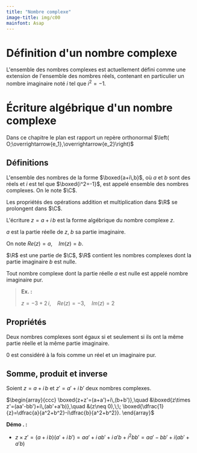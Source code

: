 ```yaml
---
title: "Nombre complexe"
image-title: img/c00
mainfont: Asap
---
```


# Définition d'un nombre complexe

L'ensemble des nombres complexes est actuellement défini comme une extension de l'ensemble des nombres réels, contenant en particulier un nombre imaginaire noté $i$ tel que $i^2 = −1$.

# Écriture algébrique d'un nombre complexe

Dans ce chapitre le plan est rapport un repère orthonormal $\left( O;\overrightarrow{e_1},\overrightarrow{e_2}\right)$

## Définitions

L'ensemble des nombres de la forme $\boxed{a+i\,b}$, où $a$ et $b$ sont des réels et $i$ est tel que $\boxed{i^2=-1}$, est appelé ensemble des nombres complexes. On le note $\C$.

Les propriétés des opérations addition et multiplication dans $\R$ se prolongent dans $\C$.

L'écriture $z=a+i\,b$ est la forme algébrique du nombre complexe $z$.

$a$ est la partie réelle de $z$, $b$ sa partie imaginaire.

On note $Re(z)=a,\quad Im(z)=b$.

$\R$ est une partie de $\C$, $\R$ contient les nombres complexes dont la partie imaginaire $b$ est nulle.

Tout nombre complexe dont la partie réelle $a$ est nulle est appelé nombre imaginaire pur.

> **Ex. :**
>
> $z=-3+2\,i,\quad Re(z)=-3,\quad Im(z)=2$

## Propriétés

Deux nombres complexes sont égaux si et seulement si ils ont la même partie réelle et la même partie imaginaire.

$0$ est considéré à la fois comme un réel et un imaginaire pur.

## Somme, produit et inverse

Soient $z=a+i\,b$ et $z'=a'+i\,b'$ deux nombres complexes.

$\begin{array}{ccc}
\boxed{z+z'=(a+a')+i\,(b+b')},\quad &\boxed{z\times z'=(aa'-bb')+i\,(ab'+a'b)},\quad &(z\neq 0),\;\; \boxed{\dfrac{1}{z}=\dfrac{a}{a^2+b^2}-i\dfrac{b}{a^2+b^2}}.
\end{array}$

**Démo . :**

- $z\times z'=(a+i\,b)(a'+i\,b')=aa'+i\,ab'+i\,a'b+i^2bb'=aa'-bb'+i(ab'+a'b)$

<!-- $\dfrac{1}{z}=\dfrac{1}{a+i\,b}=\dfrac{a-i\,b}{(a+i\,b)(a-i\,b)}=\dfrac{a-i\,b}{a^2-(ib)^2}=\dfrac{a-i\,b}{a^2-(-1)b^2}=\dfrac{a-i\,b}{a^2+b^2}$ -->
<!--  -->
<!-- \end{demo} -->
<!--  -->
<!-- \begin{ex}~\\ -->
<!-- La forme alg\'ebrique de :$\;\; \dfrac{1}{3 + \text{i}\sqrt{3}}\;$ est $\;\;\dfrac{1}{3 + \text{i}\sqrt{3}} = \dfrac{3 - \text{i}\sqrt{3}}{9 + 3} = \dfrac{1}{4} - \text{i}\dfrac{\sqrt{3}}{12}$. -->
<!-- \end{ex} -->
<!--  -->
<!-- ## Équation dans $\C$} -->
<!--  -->
<!-- \textbf{Théorème} -->
<!--  -->
<!-- Soit l'équation $\quad a\,z^2+b\,z+c=0 $ . où $a,b$ et $c$ sont des réels, $a$ non nul, $\;\;\Delta =b^2-4ac\quad\;$ est le discriminant. -->
<!--  -->
<!-- Si $\Delta=0\quad $ l'équation admet un unique solution :$\quad z=\dfrac{-b}{2a}$. -->
<!-- Si $\Delta >0\quad $ l'équation admet deux solutions réelles :$\quad z_1=\dfrac{-b-\sqrt{\Delta}}{2a}$ et $z_2=\dfrac{-b+\sqrt{\Delta}}{2a}$. -->
<!-- Si $\Delta<0\quad $ l'équation admet deux solutions complexes :$\quad z_1=\dfrac{-b-i\,\sqrt{-\Delta}}{2a}$ et $z_2=\dfrac{-b+i\,\sqrt{-\Delta}}{2a}$. -->
<!--  -->
<!-- \begin{demo}~\\ -->
<!-- $a\,z^2+b\,z+c=a\left[z^2+\dfrac{b}{a}z+\dfrac{c}{a} \right]=a\left[\left( z+\dfrac{b}{2a} \right) ^2-\dfrac{b^2}{4a^2}+  \dfrac{c}{a} \right]=a\left[\left( z+\dfrac{b}{2a}  \right) ^2-\dfrac{b^2}{4a^2}+  \dfrac{4ac}{4a^2}\right]$\\ -->
<!-- Donc $ a\,z^2+b\,z+c=a\left[\left( z+\dfrac{b}{2a} \right) ^2-\dfrac{b^2-4ac}{4a^2}\right]= a\left[\left( z+\dfrac{b}{2a} \right) ^2-\dfrac{\Delta}{4a^2}\right]$. -->
<!--  -->
<!-- Si $\Delta = 0 \quad $ alors  $\quad  a\,z^2+b\,z+c=a\left[\left( z+\dfrac{b}{2a}  \right) ^2\right]$ -->
<!--  -->
<!-- Et $a$ étant non nul on doit avoir $\left( z+\dfrac{b}{2a} \right) ^2 =0\;\;$ ou $\quad z=-\dfrac{b}{2a}$ -->
<!--  -->
<!-- Si $\Delta > 0$ alors $ a\,z^2+b\,z+c=a\left[\left( z+\dfrac{b}{2a} \right) ^2-\dfrac{\left( \sqrt{\Delta}\right) ^2}{4a^2}\right]= a\left[\left( z+\dfrac{b}{2a} \right) ^2-\left(\dfrac{ \sqrt{\Delta}}{2a}\right) ^2 \right]$ -->
<!--  -->
<!-- Et $a$ étant non nul on doit avoir $\left( z+\dfrac{b}{2a} \right) ^2-\left(\dfrac{ \sqrt{\Delta}}{2a}\right) ^2 =0\;\;$ ou $\quad \left( z+\dfrac{b}{2a}+\dfrac{\sqrt{\Delta}}{2a} \right) \left(z+\dfrac{b}{2a}-\dfrac{ \sqrt{\Delta}}{2a}\right)=0$ -->
<!--  -->
<!-- Ou encore $\left( z-\dfrac{-b-\sqrt{\Delta}}{2a} \right) \left(z-\dfrac{-b+\sqrt{\Delta}}{2a}\right)=0$ -->
<!--  -->
<!-- Si $\Delta < 0,$ alors $\Delta=\left(i\,\sqrt{-\Delta} \right) ^2$ -->
<!--  -->
<!-- Et $a$ étant non nul on doit avoir $\left( z+\dfrac{b}{2a} \right) ^2-\left(\dfrac{ i\,\sqrt{-\Delta}}{2a}\right) ^2 =0\;\;$ ou $\quad  \left( z+\dfrac{b}{2a}+\dfrac{i\,\sqrt{-\Delta}}{2a} \right) \left(z+\dfrac{b}{2a}-\dfrac{i\, \sqrt{-\Delta}}{2a}\right)=0$ -->
<!--  -->
<!-- Ou encore $\left( z-\dfrac{-b-i\,\sqrt{-\Delta}}{2a} \right) \left(z-\dfrac{-b+i\,\sqrt{-\Delta}}{2a}\right)=0$ -->
<!--  -->
<!-- \end{demo} -->
<!--  -->
<!-- \begin{ex}~\\ -->
<!-- \textbf{France juin 2007} -->
<!-- \medskip -->
<!--  -->
<!-- On consid\`ere l'\'equation : -->
<!-- \[ (\text{E}) \quad z^3-(4+\text{i}) z^2 +(13+4\text{i}) z -13\text{i} = 0\] -->
<!-- o\`u $z$ est un nombre complexe. -->
<!-- \begin{enumerate} -->
<!-- D\'emontrer que le nombre complexe i est solution de cette \'equation. -->
<!-- D\'eterminer les nombres r\'eels $a,~ b$ et $c$ tels que, pour tout nombre complexe $z$ on ait : -->
<!-- \[z^3 -(4+\text{i}) z^2 +(13+4\text{i}) z - 13\text{i} = (z - \text{i}) \left(az^2 +bz+c\right).\] -->
<!-- En d\'eduire les solutions de l'\'equation (E). -->
<!-- \end{enumerate} -->
<!--  -->
<!-- \bigskip -->
<!--  -->
<!-- Soit (E) l'\'equation $z^3-(4+\mathrm{i})z^2+(13+4\mathrm{i})z-13\mathrm{i}=0$. -->
<!--  -->
<!-- \begin{enumerate} -->
<!-- On a : $\mathrm{i}^3-(4+\mathrm{i})\mathrm{i}^2+(13+4\mathrm{i})\mathrm{i}-13\mathrm{i}=-\mathrm{i}+4+\mathrm{i}-4+13\mathrm{i}-13\mathrm{i}=0$ donc $\mathrm{i}$ est solution de (E). -->
<!--  -->
<!-- $(z-\mathrm{i})(az^2+bz+c)=az^3+(b-a\mathrm{i})z^2+(c-b\mathrm{i})z-\mathrm{i}c$.\\ -->
<!-- Deux polyn\^omes sont \'egaux si et seulement si les coefficients sont \'egaux. On obtient le syst\`eme :\\ -->
<!-- $\left\{\begin{array}{lcl}a&=&1\\b-a\mathrm{i}&=&-4-\mathrm{i}\\c-b\mathrm{i}&=&13+4\mathrm{i}\\-\mathrm{i}c&=&-13\mathrm{i}\end{array}\right.\Leftrightarrow \left\{\begin{array}{lcl}a&=&1\\c&=&13\\b-\mathrm{i}&=&-4-\mathrm{i}\\13-b\mathrm{i}&=&13+4\mathrm{i}\end{array}\right.\Leftrightarrow \left\{\begin{array}{lcl}a&=&1\\b&=&-4\\c&=&13\end{array}\right.$\\ -->
<!-- donc $z^3-(4+\mathrm{i})z^2+(13+4\mathrm{i})z-13\mathrm{i}=(z-\mathrm{i})(z^2-4z+13)$. -->
<!--  -->
<!-- L'\'equation (E) s'\'ecrit $(z-\mathrm{i})(z^2-4z+13)=0$.\\ -->
<!-- Dans $\mathbb{C}$, un produit de facteurs est nul si et seulement si l'un des facteurs est nul. -->
<!-- \begin{enumerate} -->
<!-- $z-\mathrm{i}=0\Leftrightarrow z=\mathrm{i}$ -->
<!--  -->
<!-- $z^2-4z+13=0$.\\ -->
<!-- $\Delta=-36=(6\mathrm{i})^2<0$. Il y a deux racines complexes conjugu\'ees $\dfrac{4-6\mathrm{i}}{2}=2-3\mathrm{i}$ et $2+3\mathrm{i}$. -->
<!-- \end{enumerate} -->
<!-- \end{enumerate} -->
<!-- L'ensemble des solutions est : $\mathcal{S}=\{\mathrm{i}~;~2-3\mathrm{i}~;~2+3\mathrm{i}\}$ -->
<!-- \end{ex} -->
<!--  -->
<!-- ## Représentation géométrique d'un nombre complexe} -->
<!--  -->
<!-- ## Définitions} -->
<!--  -->
<!-- \begin{minipage}{12cm} -->
<!-- Soit M un point de coordonnées $(x;y)$.\\ -->
<!-- Le nombre complexe $z=x+i\,y$ est appel affixe du point M.\\ -->
<!-- Le point M est appelé image du nombre complexe $z$.\\ -->
<!-- On note M$(z)$ le point d'affixe $z$. -->
<!--  -->
<!-- \bigskip -->
<!-- \textbf{Remarques} -->
<!--  -->
<!-- Le nombre complexe $z$ est aussi l'affixe du vecteur $ \overrightarrow{OM}$. -->
<!-- Le vecteur $ \overrightarrow{OM}$ est aussi l'image du nombre complexe $z$. -->
<!-- Le plan muni du repère orthonormal direct $\left( O;\overrightarrow{e_1},\overrightarrow{e_2}\right) $ est appel plan complexe. -->
<!--  -->
<!-- \end{minipage} -->
<!-- \psset{xunit=1.0cm,yunit=1.0cm,algebraic=true,dotstyle=_,dotsize=3pt 0,linewidth=0.8pt,arrowsize=3pt 2,arrowinset=0.25} -->
<!-- \begin{pspicture_}[shift=-2cm](-1.32,-1.22)(4.4,3.26) -->
<!-- \psaxes[xAxis=true,yAxis=true,labels=none,Dx=1,Dy=1,ticksize=-2pt 0,subticks=2]{->}(0,0)(-4.32,-3.22)(6.4,5.26) -->
<!-- \psline{->}(0,0)(2,0) -->
<!-- \psline{->}(0,0)(0,2) -->
<!-- \rput[tl](3.24,-0.46){\scriptsize{$x$}} -->
<!-- \rput[tl](-0.4,2.5){\scriptsize{$y$}} -->
<!-- \psline[linestyle=dotted](3.26,2.44)(0,2.44) -->
<!-- \psline[linestyle=dotted](3.26,2.44)(3.26,0) -->
<!-- \psline{->}(0,0)(3.26,2.44) -->
<!-- \psdots[linecolor=blue](0,0) -->
<!-- \rput[bl](-0.34,-0.38){\scriptsize{$O$}} -->
<!-- \rput[bl](1,-0.5){\scriptsize{$\overrightarrow{e_1}$}} -->
<!-- \rput[bl](-0.44,1){\scriptsize{$\overrightarrow{e_2}$}} -->
<!-- \psdots[linecolor=blue](3.26,2.44) -->
<!-- \rput[bl](3.34,2.56){\scriptsize{$M\,(z)$}} -->
<!-- \psdots[linecolor=darkgray](0,2.44) -->
<!-- \psdots[linecolor=darkgray](3.26,0) -->
<!-- \end{pspicture\*} -->
<!--  -->
<!-- ## Somme et opposé} -->
<!--  -->
<!-- \begin{minipage}{10cm} -->
<!-- \begin{enumerate} -->
<!-- Soit M et P deux points d'affixe $z=x+i\,y$ et $z'=x'+i\,y'$.\\ -->
<!-- Le point S défini par $\overrightarrow{OS}=\overrightarrow{OM}+\overrightarrow{OM'}$ a pour affixe $z+z'$. -->
<!-- Le point T défini par $\overrightarrow{OT}=-\overrightarrow{OM}$ a pour affixe $-z$. -->
<!-- l'affixe du vecteur $\overrightarrow{MM'}$ est $z'-z$. -->
<!-- \end{enumerate} -->
<!-- \end{minipage} -->
<!-- \psset{xunit=0.8cm,yunit=0.8cm,algebraic=true,dotstyle=_,dotsize=3pt 0,linewidth=0.8pt,arrowsize=3pt 2,arrowinset=0.25} -->
<!-- \begin{pspicture_}[shift=-3cm](-3.2,-2.22)(6.6,3.26) -->
<!-- \psaxes[xAxis=true,yAxis=true,labels=none,Dx=1,Dy=1,ticksize=-2pt 0,subticks=2]{->}(0,0)(-4.32,-3.22)(6.4,5.26) -->
<!-- \psline{->}(0,0)(2,0) -->
<!-- \psline{->}(0,0)(0,2) -->
<!-- \psline{->}(0,0)(1.52,1.42) -->
<!-- \psline{->}(0,0)(3.14,1.24) -->
<!-- \psline{->}(0,0)(4.66,2.66) -->
<!-- \psline{->}(0,0)(-1.52,-1.42) -->
<!-- \psline[linestyle=dotted]{->}(1.52,1.42)(4.66,2.66) -->
<!-- \psdots[linecolor=blue](0,0) -->
<!-- \rput[bl](-0.34,-0.38){\scriptsize{$O$}} -->
<!-- \rput[bl](1,-0.6){\scriptsize{$\overrightarrow{e_1}$}} -->
<!-- \rput[bl](-0.64,1){\scriptsize{$\overrightarrow{e_2}$}} -->
<!-- \psdots[linecolor=blue](1.52,1.42) -->
<!-- \rput[bl](1.16,1.58){\scriptsize{$M(z)$}} -->
<!-- \psdots[linecolor=blue](3.14,1.24) -->
<!-- \rput[bl](3.22,1.36){\scriptsize{$M'(z')$}} -->
<!-- \psdots[linecolor=darkgray](4.66,2.66) -->
<!-- \rput[bl](4.74,2.78){\scriptsize{$S(z+z')$}} -->
<!-- \psdots[linecolor=darkgray](-1.52,-1.42) -->
<!-- \rput[bl](-2,-2.2){\scriptsize{$T(-z)$}} -->
<!-- \end{pspicture\*} -->
<!--  -->
<!-- \begin{ex}~\\ -->
<!-- \textbf{La réunion 2007} -->
<!--  -->
<!-- A, B, C d\'esignent les points d'affixes respectives $a = -2\sqrt{3},~ b = \sqrt{3} - 3\text{i}$ et $c = 2\text{i}$. -->
<!--  -->
<!-- On d\'esigne par E le barycentre du syst\`eme $\{$(A~; 1) ; (C ; 3)$\}$. -->
<!--  -->
<!-- \'Etablir l'affixe du point E . -->
<!--  -->
<!-- \bigskip -->
<!--  -->
<!-- Par d\'efinition $\overrightarrow{OE} = \dfrac{1}{4}\left(\overrightarrow{OA} + 3\overrightarrow{OC} \right) \Leftrightarrow z\_{\text{E}} = \dfrac{1}{4}\times a +\dfrac{3}{4}\times c=\dfrac{1}{4} \times (-2\sqrt{3})+\dfrac{3}{4}\times 2\,i =-\dfrac{\sqrt{3}}{2}+\dfrac{3}{2}\,i $. -->
<!-- \end{ex} -->
<!--  -->
<!-- ## Conjugué d'un nombre complexe} -->
<!--  -->
<!-- \subsubsection{Définitions} -->
<!-- Le conjugué du nombre complexe $z=x+i\,y$ est le nombre complexe $\boxed{\overline{z}=x-iy}$. -->
<!--  -->
<!-- \subsubsection{Propriétés} -->
<!--  -->
<!-- $z+\overline{z}=2\times Re(z),\quad z-\overline{z}=2\,i\,\times Im(z)$. -->
<!-- $z$ est un nombre rel si et seulement si $\;\overline{z}=z\;$. $z$ est un imaginaire pur si et seulement si $\;\overline{z}=-z$. -->
<!-- Si $z=x+i\,y$ alors $\;z\overline{z}=x^2+y^2$. -->
<!--  -->
<!-- ## Opérations -->
<!--  -->
<!-- \textbf{Théorème} -->
<!--  -->
<!-- Soient les nombres complexes $z=x+i\,y$ et $z'=x'+i\,y'$. -->
<!--  -->
<!-- $ \overline{z+z'}=\overline{z}+\overline{z'},\quad \overline{z-z'}=\overline{z}-\overline{z'},\quad \overline{z\times z'}=\overline{z}\times\overline{z'}.$ -->
<!-- $\overline{\left( \dfrac{1}{z}\right) }=\dfrac{1}{\overline{z}}$ -->
<!-- $\overline{\left( \dfrac{z}{z'}\right) }=\dfrac{\overline{z}}{\overline{z'}}$ -->
<!-- $\lambda $ tant un rel, $\overline{\left( \lambda\times z\right) }=\lambda \times {\overline{z}}$ -->
<!-- $\overline{\left( z^n\right) }= \left( \overline{z}\right)^n $ , $\;\; n$ entier naturel. -->
<!--  -->
<!-- \begin{demo}~\\ -->
<!-- \textit{On pose $z=x+i\,y,\quad z'=x'+i\,y'$.} -->
<!--  -->
<!-- $z+z'=(x+i\,y)+(x'+i\,y')=(x+x')+i\,(y+y'),\quad $ et -->
<!--  $\;\;\overline{z}+\overline{z'}=(x-i\,y)+(x'-i\,y')=(x+x')-i\,(y+y')=\overline{z+z'}$ -->
<!--  -->
<!-- \bigskip -->
<!-- $z-z'=(x+i\,y)-(x'+i\,y')=(x-x')+i\,(y-y'),\quad $ et -->
<!--  $\;\;\overline{z}-\overline{z'}=(x-i\,y)-(x'-i\,y')=(x-x')-i\,(y-y')=\overline{z-z'}$ -->
<!--  -->
<!-- \bigskip -->
<!-- $z\times z' = (xx'-yy')+i\,(xy'+x'y)\quad $ et $\;\;\overline{z}\times \overline{z}' =(x-i\,y)(x'-i\,y')=(xx'-yy')-i\,(xy'+x'y)=\overline{\left(z\times z' \right)}$ -->
<!--  -->
<!-- \bigskip -->
<!-- $\dfrac{1}{z}=\dfrac{1}{x+i\,y}=\dfrac{x}{x^2+y^2}-i\,\dfrac{y}{x^2+y^2}\quad $ et $\;\; \dfrac{1}{\overline{z}}=\dfrac{1}{x-i\,y}=\dfrac{x+i\,y}{x^2+y^2}=\dfrac{x}{x^2+y^2}+i\,\dfrac{y}{x^2+y^2}=\overline{\left(\dfrac{1}{z} \right)} $ -->
<!--  -->
<!-- \bigskip -->
<!-- $\overline{}\left( \dfrac{z}{z'}\right) =\overline{\left( z\times \dfrac{1}{z'}\right) }=\overline{\left( \dfrac{1}{z}\right) }\times \overline{z}'=\dfrac{1}{\overline{z}}\times \overline{z}'=\dfrac{\overline{z}}{\overline{z}'}$ -->
<!--  -->
<!-- \bigskip -->
<!-- $\overline{(\lambda\times z)}=\overline{\lambda}\times \overline{z}=\lambda \times \overline{z},\;\;$ $\lambda$ tant rel : $\overline{\lambda}=\lambda$. -->
<!--  -->
<!-- \bigskip -->
<!-- \textit{Montrons par récurrence la propriété : $P_n \;:\;\; \overline{\left(z^n \right)}=\left(\overline{z} \right)^n$} -->
<!--  -->
<!-- \begin{description} -->
<!-- \item[$\bullet$] Pour $n=0,\quad \overline{\left(z^0 \right)}=\overline{1^0}= \overline{1}=1 \quad $ et $\;\;\left(\overline{z} \right)^0=1$ -->
<!-- \item[$\bullet$] On suppose la propriété vraie au rang $n$, autrement dit $\;:\;\; \overline{\left(z^n \right)}=\left(\overline{z} \right)^n\;\;$ .\\ Montrons qu'elle est vraie au rang suivant $n+1$. -->
<!--  -->
<!-- $ \overline{\left(z^{n+1} \right)}=\overline{\left(z^n\times z \right)}=\overline{\left(z^n \right)}\times \overline{z}=\left(\overline{z} \right)^n\times \overline{z}=\left(\overline{z} \right)^{n+1}$ -->
<!-- \item[$\bullet$] La propriété est vraie au rang O, et si elle est vraie au rang $n$ elle est aussi au rang $n+1$.\\ Elle est donc vraie pour tout $n$ entier naturel. -->
<!-- \end{description} -->
<!--  -->
<!-- \end{demo} -->
<!--  -->
<!-- \begin{ex}~\\ -->
<!-- \textbf{France juin 2006} -->
<!--  -->
<!-- On consid\`ere le plan complexe $\mathcal{P}$ rapport\'e \`a un rep\`ere orthonormal direct $\left( O;\overrightarrow{e_1},\overrightarrow{e_2}\right) $. -->
<!--  -->
<!-- $M$ est un point du plan $\mathcal{P}$ distinct de O et des points d'affixes 1 et $i$. On admet de même que $M'$ est distinct de ces trois points.\\ -->
<!-- \'Etablir l'\'egalit\'e $\dfrac{z' - 1}{z' - \text{i}}= \dfrac{1}{\text{i}}\left(\dfrac{\overline{z} - 1}{\overline{z} + \text{i}}  \right) = -\text{i}\overline{\left(\dfrac{z - 1}{z - \text{i}} \right)}$. -->
<!--  -->
<!-- \bigskip -->
<!-- Pour tout $z\neq 0$ : \\ -->
<!-- $\dfrac{z'-1}{z'-\text{i}}=\dfrac{\dfrac{1}{\overline{z}}-1}{\dfrac{1}{\overline{z}}-\text{i}}=\dfrac{\dfrac{1-\overline{z}}{\overline{z}}}{\dfrac{1-i\,\overline{z}}{\overline{z}}}=\dfrac{1-\overline{z}}{1-\text{i}\overline{z}}=\dfrac{1-\overline{z}}{\text{i}(-\text{i}-\overline{z})}=\boxed{\dfrac{1}{\text{i}}\times\dfrac{\overline{z}-1}{\overline{z}+\text{i}}}=\dfrac{1}{\text{i}}\times\dfrac{\overline{z-1}}{\overline{z-\text{i}}}=\dfrac{1}{\text{i}}\overline{\left(\dfrac{z-1}{z-\text{i}}\right)} -->
<!-- =\boxed{-\text{i}\overline{\left(\dfrac{z - 1}{z - \text{i}} \right)}}$ -->
<!-- \end{ex} -->
<!--  -->
<!-- ## Module d'un nombre complexe} -->
<!--  -->
<!-- \subsubsection{Définition} -->
<!-- Soit M un point du plan d'affixe $z$. On appelle module du nombre complexe $z$ la distance $OM$. On le note $ |z|=OM$. -->
<!--  -->
<!-- \subsubsection{Propriétés} -->
<!-- Soit $M$ et $M'$ deux points d'affixes respectives les nombres complexes $z$ et $z'$ . -->
<!-- \begin{description} -->
<!-- \item[$\bullet$] Si $z=x+i\,y\quad $ alors $\;\;\boxed{\;|z|=\sqrt{x^2+y^2}\;}$ -->
<!-- \item[$\bullet$] $|z|=\left|\overline{z}\right|,\quad z\times\overline{z}=x^2+y^2$ -->
<!-- \item[$\bullet$] $\left|z\times z'\right|=|z|\times|z'|,\quad \left|\dfrac{1}{z}\right|=\dfrac{1}{|z|},\quad \left|\dfrac{z}{z'}\right|=\dfrac{|z|}{|z'|} $. -->
<!-- \item[$\bullet$] $|z+z'|\leq |z|+|z'|$ -->
<!-- \item[$\bullet$] $\left| z^n\right|=|z|^n,\quad n\;\;$ entier naturel. -->
<!-- \item[$\bullet$] $MM'= \left| z'-z\right|$. -->
<!-- \end{description} -->
<!--  -->
<!-- \begin{demo}~\\ -->
<!-- \begin{description} -->
<!-- \item[$\bullet$] Si $z=x+i\,y\quad $ alors le point M  pour coordonnes $(x;y)$ et donc $\;\;|z|=OM=\sqrt{x^2+y^2}$ -->
<!-- \item[$\bullet$] $z\times \overline{z}=(x+i\,y)(x-i\,y)=x^2-(i\,y)^2=x^2-(-y^2)=x^2+y^2$ -->
<!-- \item[$\bullet$] Nous avons vu que $|z|=\sqrt{z\times \overline{z}},\;\;$ \\d'où $\left|z\times z'\right|=\sqrt{zz'\times (\overline{zz'})}=\sqrt{z\times z'\times\overline{z}\times \overline{z}'}=\sqrt{(z\times \overline{z})\times (z'\times\overline{z}')}=\sqrt{z\times \overline{z}}\times \sqrt{z'\times\overline{z}'}=|z|\times|z'|$ -->
<!--  -->
<!-- De même $\; \left|\dfrac{1}{z}\right|=\sqrt{\dfrac{1}{z}\times \overline{\left(\dfrac{1}{z} \right) }}=\sqrt{\dfrac{1}{z}\times \dfrac{1}{\overline{z}}}=\sqrt{\dfrac{1}{z\times \overline{z}}}=\dfrac{1}{\sqrt{z\times \overline{z}}}=\dfrac{1}{|z|}$ -->
<!--  -->
<!-- $ \left|\dfrac{z}{z'}\right|= \left|z\times \dfrac{1}{z'}\right|=|z|\times\left|\dfrac{1}{z'}\right| =|z|\times\dfrac{1}{|z'|}=\dfrac{|z|}{|z'|} $. -->
<!-- \item[$\bullet$] $|z+z'|\leq |z|+|z'|$ -->
<!--  -->
<!-- \bigskip -->
<!-- \begin{minipage}{12cm} -->
<!-- Soit les points M et M' d'affixes respectives $z$ et $z'$.\\ -->
<!-- P est le symétrique de M' par rapport l'origine du repère O.\\ -->
<!-- P a donc pour affixe $-z'$.\\ -->
<!-- On a ainsi $PM\leq PO+OM$. Mais $PO=OM'$ d'o $PM\leq OM'+OM$. Autrement dit $|z+z'|\leq |z|+|z'|$. -->
<!-- \end{minipage} -->
<!-- \psset{xunit=0.6cm,yunit=0.6cm,algebraic=true,dotstyle=_,dotsize=3pt 0,linewidth=0.8pt,arrowsize=3pt 2,arrowinset=0.25} -->
<!-- \begin{pspicture_}[shift=-3cm](-4.5,-4.4)(5,3.5) -->
<!-- \psaxes[xAxis=true,yAxis=true,labels=none,Dx=1,Dy=1,ticksize=-2pt 0,subticks=2]{->}(0,0)(-4.84,-4.4)(5.88,4.08) -->
<!-- \psline{->}(0,0)(1.16,2.7) -->
<!-- \psline{->}(0,0)(4.1,2.48) -->
<!-- \psline{->}(0,0)(-4.1,-2.48) -->
<!-- \psline[linestyle=dotted](-4.1,-2.48)(1.16,2.7) -->
<!-- \psdots[linecolor=blue](0,0) -->
<!-- \rput[bl](-0.4,-0.44){\scriptsize{$O$}} -->
<!-- \psdots[linecolor=blue](1.16,2.7) -->
<!-- \rput[bl](1.24,2.82){\scriptsize{$M$}} -->
<!-- \psdots[linecolor=blue](4.1,2.48) -->
<!-- \rput[bl](4.18,2.6){\scriptsize{$M'$}} -->
<!-- \psdots[linecolor=darkgray](-4.1,-2.48) -->
<!-- \rput[bl](-4.04,-2.86){\scriptsize{$P$}} -->
<!-- \end{pspicture\*} -->
<!--  -->
<!-- \item[$\bullet$] On démontre par récurrence la propriété :$\left| z^n\right|=|z|^n,\quad n\;\;$ entier naturel. -->
<!--  -->
<!-- Si $\quad n=0,\quad \left| z^0\right|=1 \;\;$ et $\;\;|z|^0=1$ -->
<!--  -->
<!-- \bigskip -->
<!-- On suppose la propriété vraie au rang $n$ autrement dit, $\left| z^n\right|=|z|^n $ -->
<!--  -->
<!-- On a alors $\left| z^{n+1}\right|=\left| z^n\times z\right|=\left| z^n\right|\times |z|=|z|^n\times |z|=|z|^{n+1}$ -->
<!--  -->
<!-- \bigskip -->
<!-- On a montré que la propriété est vraie au rang 0 et qui si elle est vraie au rang $n$ elle est aussi au rang $n+1$.\\ Cette propriété est donc vraie pour tout $\;n\;$ entier naturel. -->
<!--  -->
<!-- \bigskip -->
<!-- \item[$\bullet$] L'affixe du vecteur $\;\overrightarrow{MM'}\;$ est $\;z'-z\;$ d'où $MM'= \left| z'-z\right|$. -->
<!-- \end{description} -->
<!-- \end{demo} -->
<!--  -->
<!-- \begin{ex}~\\ -->
<!-- \textbf{Polynésie juin 2006} -->
<!--  -->
<!-- On appelle A et B les points du plan d'affixes respectives $a = 1$ et $b= - 1$. -->
<!-- On consid\`ere l'application $f$ qui, \`a tout point $M$ diff\'erent du point B, d'affixe $z$, fait correspondre le point $M'$ d'affixe $z'$ d\'efinie par -->
<!-- \[z' = \dfrac{z - 1}{z+1}\] -->
<!--  -->
<!-- \begin{enumerate} -->
<!-- D\'eterminer les points invariants de$f$ c'est-\`a-dire les points $M$ tels que $M =f(M)$. -->
<!-- Montrer que, pour tout nombre complexe $z$ diff\'erent de -->
<!-- $-1,~ \left(z'- 1\right) (z + 1) = - 2$. -->
<!-- En d\'eduire une relation entre $\left|z' - 1\right|$ et $|z + 1|$ , pour tout nombre complexe $z$ diff\'erent de $-1$.\\ -->
<!-- Traduire ces deux relations en termes de distances. -->
<!-- \end{enumerate} -->
<!--  -->
<!-- \bigskip -->
<!--  -->
<!-- \begin{enumerate} -->
<!-- Si $z\neq -1,~z = \dfrac{z- 1}{z + 1} \iff z(z+1)=z-1\iff z^2 + z = z - 1 \iff z^2 = -  1 \iff z = \text{i}~\text{ou}~z = - \text{i}$.\\ -->
<!-- Les points invariants par $f$ sont les deux points d'affixes $\text{i}$ et $- \text{i}$ -->
<!-- $z\neq -1,~(z' - 1)(z + 1) = \left(\dfrac{z - 1}{z + 1} - 1 \right)(z + 1) =\left( \dfrac{z-1-z-1}{z+1}\right) (z+1)= z - 1 - z - 1 = - 2$. -->
<!-- L'\'egalit\'e de ces deux complexes entra\^{\i}ne l'\'egalit\'e de leurs modules\\Soit $\left(z' - 1)(z + 1)\right| = |- 2| \iff |z' - 1| \times |z + 1| = 2\iff \text{A}M' \times\text{B}M = 2$.\\ -->
<!-- \end{enumerate} -->
<!-- \end{ex} -->
<!--  -->
<!-- ## Écriture trigonométrique d'un nombre complexe} -->
<!--  -->
<!-- ## Définition d'un argument d'un nombre complexe} -->
<!--  -->
<!-- \begin{minipage}{12cm} -->
<!-- Soit M un point d'affixe le nombre complexe $z\;$ non nul.\\ -->
<!-- On appelle argument de $z$ tous les réels $\theta$, mesure en radians de l'angle$ \left( \overrightarrow{e_1};\overrightarrow{OM}\right)$ .\\ On note $arg(z)=\theta +2k\pi,\;\;\; k \in \Z\;\;$ ou $arg(z)=\theta \;\;\;[2\pi]\;$ (modulo $[2\pi]$ ). -->
<!--  -->
<!-- Autrement dit, un nombre complexe non nul a une infinité d'arguments.\\ Si $\theta$ est l'un d'entre eux, tout autre argument de $z$ s'crit $ \theta +2k\pi.\;$\\ On dit aussi qu'un argument de $z$ est défini modulo $\;2\pi$. -->
<!-- \end{minipage} -->
<!-- \newrgbcolor{ttqqtt}{0.2 0 0.2} -->
<!-- \psset{xunit=0.8cm,yunit=0.8cm,algebraic=true,dotstyle=_,dotsize=3pt 0,linewidth=0.8pt,arrowsize=3pt 2,arrowinset=0.25} -->
<!-- \begin{pspicture_}[shift=-2cm](-3,-1.38)(3.36,3.1) -->
<!-- \psaxes[xAxis=true,yAxis=true,labels=none,Dx=1,Dy=1,ticksize=-2pt 0,subticks=2]{->}(0,0)(-1.36,-3.38)(6.36,5.1) -->
<!-- \psline{->}(0,0)(2,2) -->
<!-- \rput[tl](0.88,0.68){$\theta$} -->
<!-- \psarcn[linewidth=0.2pt]{<-}(0,0){0.7}{49}{0} -->
<!-- \psline{->}(0,0)(2,0) -->
<!-- \psline{->}(0,0)(0,2) -->
<!-- \psdots[linecolor=blue](0,0) -->
<!-- \rput[bl](-0.4,-0.44){\scriptsize{$O$}} -->
<!-- \psdots[linecolor=blue](2,2) -->
<!-- \rput[bl](2.08,2.12){\scriptsize{$M$}} -->
<!-- \rput[bl](1.14,-0.6){\scriptsize{$\overrightarrow{e_1}$}} -->
<!-- \rput[bl](-0.66,1){\scriptsize{$\overrightarrow{e_2}$}} -->
<!-- \end{pspicture\*} -->
<!--  -->
<!-- ## Remarque} -->
<!--  -->
<!-- Le nombre complexe 0 n'a pas d'argument car la définition $\;\boxed{arg(z)=\left( \overrightarrow{e_1};\overrightarrow{OM}\right)}\;$ suppose $M\neq 0$. -->
<!--  -->
<!-- ## Propriétés} -->
<!--  -->
<!-- \begin{minipage}{12cm} -->
<!-- \begin{enumerate} -->
<!-- Si $z$ est un rel strictement positif alors $arg(z)=0 \quad [2\pi]$. -->
<!-- Si $z$ est un rel strictement négatif alors $arg(z)=\pi \quad [2\pi]$. -->
<!-- Si $z$ est un imaginaire pur non nul alors $arg(z)=\dfrac{\pi}{2} \quad [\pi]$. -->
<!-- Si $arg(z)=\theta \quad [2\pi]\quad $ alors $arg(-z)=\theta+\pi \quad [2\pi]\quad $  -->
<!-- Si $arg(z)=\theta \quad [2\pi]\quad $ alors  $arg \left( \overline{z}\right) =-\theta \quad [2\pi] $. -->
<!-- \end{enumerate} -->
<!-- \end{minipage} -->
<!-- \newrgbcolor{ttqqtt}{0.2 0 0.2} -->
<!-- \newrgbcolor{ffcccc}{1 0.8 0.8} -->
<!-- \psset{xunit=0.8cm,yunit=0.8cm,algebraic=true,dotstyle=*,dotsize=3pt 0,linewidth=0.8pt,arrowsize=3pt 2,arrowinset=0.25} -->
<!-- \begin{pspicture*}[shift=-2cm](-4.36,-2.38)(3.36,3.1) -->
<!-- \psaxes[xAxis=true,yAxis=true,labels=none,Dx=1,Dy=1,ticksize=-2pt 0,subticks=2]{->}(0,0)(-4.36,-3.38)(6.36,5.1) -->
<!-- \psline{->}(0,0)(2,2) -->
<!-- \psarcn[linewidth=0.2pt]{<-}(0,0){0.7}{49}{0} -->
<!-- \psline{->}(0,0)(2,0) -->
<!-- \psline{->}(0,0)(0,2) -->
<!-- \psline{->}(0,0)(2,-2) -->
<!-- \psline{->}(0,0)(-2,-2) -->
<!-- \psarcn[linewidth=0.2pt]{<-}(0,0){0.5}{229}{0} -->
<!-- \psarcn[linewidth=0.2pt]{->}(0,0){0.6}{0}{319} -->
<!-- \rput[tl](0.84,-0.4){\scriptsize{$-\theta$}} -->
<!-- \rput[tl](-1.94,0.64){\scriptsize{$\theta +\pi$}} -->
<!-- \rput[tl](0.88,0.68){\scriptsize{$\theta$}} -->
<!-- \psdots[linecolor=blue](0,0) -->
<!-- \rput[bl](-0.32,-0.56){\scriptsize{$O$}} -->
<!-- \psdots[linecolor=blue](2,2) -->
<!-- \rput[bl](2.08,2.12){\scriptsize{$A$}} -->
<!-- \rput[bl](1.7,-0.7){\scriptsize{$\overrightarrow{e_1}$}} -->
<!-- \rput[bl](-0.66,1){\scriptsize{$\overrightarrow{e_2}$}} -->
<!-- \psdots[linecolor=darkgray](-2,-2) -->
<!-- \rput[bl](-2.34,-1.86){\scriptsize{$B$}} -->
<!-- \psdots[linecolor=darkgray](2,-2) -->
<!-- \rput[bl](2.24,-1.86){\scriptsize{$C$}} -->
<!-- \end{pspicture\*} -->
<!--  -->
<!-- ## Définition de l'écriture trigonométrique d'un nombre complexe} -->
<!--  -->
<!-- \begin{minipage}{12cm} -->
<!-- Tout nombre complexe $z$ non nul, de module $r$ et dont un argument est $\theta$, peut s'écrire $\boxed {z=r\left(\cos(\theta)+i\,\sin(\theta) \right) }.$\\ -->
<!-- Cette écriture est appelée écriture trigonométrique du nombre complexe $z$. -->
<!--  -->
<!-- ## Théorème : écritures trigonométrique et algébrique} -->
<!--  -->
<!-- Soit $z=x+i\,y$ un nombre complexe non nul.\\ -->
<!-- On a $z=|z|\left( \cos(\theta)+i\,\sin(\theta)\right)\quad$ \\avec $\;\;\boxed{\cos(\theta)=\dfrac{x}{x^2+y^2}}\;\;$ et $\;\;  \boxed{\sin(\theta)=\dfrac{y}{x^2+y^2}}\;\;$ . -->
<!--  -->
<!-- Réciproquement:\\ -->
<!-- si $z=r\left( \cos(\theta)+i\,\sin(\theta)\right),\;\;r>0\quad$ alors $\;\;|z|=r\;\;$ et $\;\;arg(z)=\theta\;\;[2\pi]$. -->
<!-- \end{minipage} -->
<!-- \newrgbcolor{wwwwww}{0.4 0.4 0.4} -->
<!-- \psset{xunit=1.0cm,yunit=1.0cm,algebraic=true,dotstyle=_,dotsize=3pt 0,linewidth=0.8pt,arrowsize=3pt 2,arrowinset=0.25} -->
<!-- \begin{pspicture_}[shift=-3cm](-3,-2.32)(5.12,3.16) -->
<!-- \psaxes[xAxis=true,yAxis=true,labels=none,Dx=1,Dy=1,ticksize=-2pt 0,subticks=2]{->}(0,0)(-4.6,-4.32)(6.12,4.16) -->
<!-- \pscircle(0,0){2} -->
<!-- \psline(2.98,2.56)(0,0) -->
<!-- \psline[linestyle=dotted](2.98,2.56)(2.98,0) -->
<!-- \psline[linestyle=dotted](2.98,2.56)(0,2.56) -->
<!-- \psline[linestyle=dotted](1.52,1.3)(0,1.3) -->
<!-- \psline[linestyle=dotted](1.52,1.3)(1.52,0) -->
<!-- \rput[tl](2.98,-0.38){\scriptsize{$x$}} -->
<!-- \rput[tl](-0.54,2.76){\scriptsize{$y$}} -->
<!-- \psline{->}(0,0)(2,0) -->
<!-- \psline{->}(0,0)(0,2) -->
<!-- \psarcn[linewidth=0.2pt]{<-}(0,0){0.7}{45}{0} -->
<!-- \rput[lt](0.66,0.48){\scriptsize{$\theta$}} -->
<!-- \rput[tl](3.54,2.9){\scriptsize{$(z)$}} -->
<!-- \rput[tl](1.92,2.3){\scriptsize{$r$}} -->
<!-- \psdots[linecolor=darkgray](0,0) -->
<!-- \rput[bl](-0.3,-0.36){\scriptsize{$O$}} -->
<!-- \psdots[linecolor=blue](2.98,2.56) -->
<!-- \rput[bl](3.06,2.68){\scriptsize{$M$}} -->
<!-- \psdots[linecolor=darkgray](1.52,1.3) -->
<!-- \rput[bl](1.54,1.62){\scriptsize{$N$}} -->
<!-- \rput[bl](0.96,-0.5){\scriptsize{$\cos(\theta)$}} -->
<!-- \rput[bl](-1,1.1){\scriptsize{$\sin(\theta)$}} -->
<!-- \end{pspicture\*} -->
<!--  -->
<!-- \begin{demo}~\\ -->
<!-- $\quad z=x+i\,y=\sqrt{x^2+y^2}\left(\dfrac{x}{\sqrt{x^2+y^2}} +\dfrac{y}{\sqrt{x^2+y^2}}\right)=|z|(\cos \theta +i\,\sin \theta)$ -->
<!-- \end{demo} -->
<!--  -->
<!-- ## Théorème : l'argument du produit est égal à la somme des arguments. -->
<!--  -->
<!-- Soit $z$ de module $r$ et d'argument $\theta$, $z'$ de module $r'$ et d'argument $\theta'$ deux nombres complexes non nuls. -->
<!--  -->
<!-- $$\boxed{arg(z\times z')=arg(z)+arg(z')}$$. -->
<!--  -->
<!-- \begin{demo}~\\ -->
<!-- On écrit $\quad z=r(\cos \theta +i\,\sin \theta)\;$ et $\;\;z'=r'(\cos \theta' +i\,\sin \theta') \;$\\ -->
<!-- On a alors $z\times z'=r(\cos \theta +i\,\sin \theta) \times r'(\cos \theta' +i\,\sin \theta') =r\,r'\left( \cos \theta +i\,\sin \theta\right) \times \left( \cos \theta' +i\,\sin \theta'\right)  $ \\ -->
<!-- D'o $\;\;z\times z'=r\,r'\left(\cos \theta \,\cos \theta' +i\,\cos \theta\,\sin\theta'+i\,\sin\theta \cos \theta' -\sin \theta \sin \theta' \right)$\\ -->
<!-- Soit $\;\;z\times z'= r\,r'\left[\cos \theta \,\cos \theta'-\sin \theta \sin \theta'+i(\sin\theta \cos \theta'+\cos \theta\,\sin\theta') \right]=r\,r'\left[\cos (\theta+\theta')+i\,\sin(\theta+\theta') \right] $ -->
<!-- \end{demo} -->
<!--  -->
<!-- \bigskip -->
<!-- Autrement dit multiplier deux nombres complexes non nuls revient multiplier les modules et ajouter les arguments. -->
<!--  -->
<!-- ## Théorème : l'argument d'un quotient est égal à la différence des arguments. -->
<!--  -->
<!-- Soit $z$ et $z'$ deux nombres complexes non nuls. -->
<!--  -->
<!-- On a $\boxed{arg\left(\dfrac{1}{z}\right) =-arg(z)}\;\;$ et $\;\;  \boxed{arg\left( \dfrac{z}{z'}\right) =arg(z)-arg(z')}$. -->
<!--  -->
<!-- \begin{demo}~\\ -->
<!-- \begin{description} -->
<!-- \item[$\bullet$] $z\times \dfrac{1}{z}=1\;\;$ et donc $\;\; arg\left( z\times \dfrac{1}{z}\right)=arg(1)$\\ -->
<!-- Or $\;\; arg\left( z\times \dfrac{1}{z}\right)=arg(z)+arg\left(\dfrac{1}{z} \right) \;\;$ et $\;\;arg(1)=0$.\\ -->
<!-- Et donc $\;\; arg(z)+arg\left(\dfrac{1}{z} \right)=0$ -->
<!-- \item[$\bullet$] On a $\;\;arg(z\times z')=arg(z)\times \left( \dfrac{1}{z'}\right)=arg(z)+arg\left(\dfrac{1}{z} \right)=arg(z)-arg(z')$   -->
<!-- \end{description} -->
<!-- \end{demo} -->
<!--  -->
<!-- ## Formule de Moivre. -->
<!--  -->
<!-- Soit $z=r(\cos \theta+i\,\sin \theta)\;\;$ et $n$ un entier naturel. On a $\boxed{z^n=r^n \left( \cos(n\,\theta)+i\,\sin(n\,\theta)\right)}$. -->
<!--  -->
<!-- Autrement dit -->
<!-- $\left\lbrace \begin{array}{lr} -->
<!-- \bullet & \left|z^n\right|=|z|^n\\\\ -->
<!-- \bullet & arg\left( z^n\right) =n\times arg(z) -->
<!-- \end{array}\right. $ -->
<!--  -->
<!-- \begin{demo}~\\ -->
<!-- On démontre par récurrence la propriété :$\quad z^n=r^n \left( \cos(n\,\theta)+i\,\sin(n\,\theta)\right)$. -->
<!--  -->
<!-- \begin{description} -->
<!-- \item[$\bullet$] Si $\quad n=0,\quad  z^0=1 \;\;$ et $\;r^n \left( \cos(n\,\theta)+i\,\sin(n\,\theta)\right)=r^0 \left( \cos(0)+i\,\sin(0)\right) =1$ -->
<!-- \item[$\bullet$] On suppose la propriété vraie au rang $n$ autrement dit, $z^n=r^n \left( \cos(n\,\theta)+i\,\sin(n\,\theta)\right)$, ou \\$\left|z^n\right|=|z|^n,\quad$ et $ \quad arg\left( z^n\right) =n\times arg(z)$ -->
<!--  -->
<!-- \begin{description} -->
<!-- [*] $\;\left |z^{n+1}\right|=\left |z^n\times z\right|=\left |z^n\right|\times |z|=|z|^n\times |z|=r^n\times r=r^{n+1}$.\\ -->
<!-- [*]$arg\left( z^{n+1}\right)= arg \left(z^n\times z\right)=arg \left (z^n\right)+ arg(z)=n\times arg(z)+arg(z)=(n+1)\times arg(z)$.\\ -->
<!-- \item[*] Autrement dit $\;z^{n+1}=r^{n+1}\left[ \cos \left( ( n+1)\,\theta\right)  +i\,\sin\left( ( n+1)\,\theta \right) \right]$. -->
<!-- \end{description} -->
<!-- \item[$\bullet$] On a montré que la propriété est vraie au rang 0 et qui si elle est vraie au rang $n$ elle est aussi au rang $n+1$. Cette propriété est donc vraie pour tout $\;n\;$ entier naturel -->
<!-- \end{description} -->
<!-- \end{demo} -->
<!--  -->
<!-- \begin{ex}~\\ -->
<!-- \textbf{La réunion sept 2007} -->
<!--  -->
<!-- Soit les nombres complexes : -->
<!-- $\quad z_{1} = \sqrt{2} +  \text{i}\sqrt{6},~ z_{2}  = 2 + 2\text{i}\quad  \text{et} \quad  Z =  \dfrac{z_{1}}{z_{2}}.$ -->
<!-- \begin{enumerate} -->
<!-- Écrire $Z$ sous forme algébrique. -->
<!-- Donner les modules et arguments de $z_{1},~  z_{2}$ et $Z$. -->
<!-- En déduire $\cos \dfrac{\pi}{12}$ et $\sin \dfrac{\pi}{12}$. -->
<!-- \'Ecrire sous forme algébrique le nombre complexe $Z^{2007}$. -->
<!-- \end{enumerate} -->
<!--  -->
<!-- \bigskip -->
<!--  -->
<!-- \begin{enumerate} -->
<!-- $Z =  \dfrac{z_{1}}{z_{2}}=\dfrac{ \sqrt{2} +  \text{i}\sqrt{6}}{2 + 2\text{i}}= \dfrac{(2-2\,i)(\sqrt{2}+i\sqrt{6})}{2^2+2^2}=\dfrac{2\sqrt{2}+i\,2\sqrt{6}-2\sqrt{2}\i-2\,i^2\sqrt{6}}{8}=\dfrac{2\sqrt{6}+2\sqrt{2}}{8}+i\,\dfrac{2\sqrt{6}-2\sqrt{2}}{8}    .$\\ -->
<!-- Et donc $\;Z=\dfrac{\sqrt{6}+\sqrt{2}}{4}+i\,\dfrac{\sqrt{6}-\sqrt{2}}{4}    .$ -->
<!--  -->
<!-- \item -->
<!-- $z_1=\sqrt{2}+i\,\sqrt{6},\quad |z_1|=\sqrt{2+6}=\sqrt{8}=2\sqrt{2}.$\\ -->
<!-- D'o $\;z_1=2\sqrt{2}\left( \dfrac{\sqrt{2}}{2\sqrt{2}}+i\,\dfrac{\sqrt{6}}{2\sqrt{2}}\right) =2\sqrt{2}\left(\dfrac{1}{2}+i\,\dfrac{\sqrt{3}}{2} \right).$\\ -->
<!-- Et donc $\;\cos \theta = \dfrac{1}{2}\;\;$ et $\;\; \sin \theta=\dfrac{\sqrt{3}}{2}.\;\;$ Soit $\;\;\theta = \dfrac{\pi}{3} \quad [2\pi]$. -->
<!-- $z_2=2+2i,\quad |z_2|=\sqrt{2^2+2^2}=\sqrt{8}=2\sqrt{2}.$\\ -->
<!-- D'o $\;z_2=2\sqrt{2}\left( \dfrac{2}{2\sqrt{2}}+i\,\dfrac{2}{2\sqrt{2}}\right) =2\sqrt{2}\left(\dfrac{1}{\sqrt{2}}+i\,\dfrac{\sqrt{2}}{\sqrt{2}} \right)=2\sqrt{2}\left(\dfrac{\sqrt{2}}{2}+i\,\dfrac{\sqrt{2}}{2} \right).$\\ -->
<!-- Et donc $\;\cos \theta = \dfrac{\sqrt{2}}{2}\;\;$ et $\;\; \sin \theta=\dfrac{\sqrt{2}}{2}.\;\;$ Soit $\;\;\theta = \dfrac{\pi}{4} \quad [2\pi]$. -->
<!-- $Z=\dfrac{z_1}{z_2},\;\;$ donc $\;|Z|=\dfrac{|z_1|}{|z_2|}=\dfrac{2\sqrt{2}}{2\sqrt{2}}=1$.\\ -->
<!-- Et $\;arg(Z)=arg\left( \dfrac{z_1}{z_2}\right) =arg(z_1)-arg(z_2)=\dfrac{\pi}{3}-\dfrac{\pi}{4}=\dfrac{\pi}{12}\;\;[2\pi]$. -->
<!--  -->
<!-- $Z=\cos \left( \dfrac{\pi}{12}\right) +i\,\sin \left( \dfrac{\pi}{12}\right)=\dfrac{\sqrt{6}+\sqrt{2}}{4}+i\,\dfrac{\sqrt{6}-\sqrt{2}}{4}.$\\ -->
<!-- Et donc $\;\; \cos \left( \dfrac{\pi}{12}\right)=\dfrac{\sqrt{6}+\sqrt{2}}{4} \quad$ et $\;\; \sin \left( \dfrac{\pi}{12}\right)=\dfrac{\sqrt{6}-\sqrt{2}}{4}.$ -->
<!--  -->
<!-- D'après la formule de Moivre : $\;\;Z^{2007}=\cos \left( 2007\times\dfrac{\pi}{12}\right) +i\,\sin \left( 2007\times\dfrac{\pi}{12}\right)$.\\ -->
<!-- Or $\;\;\dfrac{2007\,\pi}{12}=\dfrac{1992\,\pi}{12}+\dfrac{15\,\pi}{12}=166\,\pi+ \dfrac{15\,\pi}{12}=83\times 2\,\pi + \dfrac{5\,\pi}{4}$.\\ -->
<!-- Et donc $\;\;Z^{2007}= \cos\left(\dfrac{5\,\pi}{4}\right) +i\,\sin\left(\dfrac{5\,\pi}{4} \right)$\\ -->
<!-- Or $\;\;\cos\left(\dfrac{5\,\pi}{4}\right) = \cos\left(\pi +\dfrac{\pi}{4}\right) =-\cos\left(\dfrac{\pi}{4}\right) =-\dfrac{\sqrt{2}}{2},\quad  \sin\left(\dfrac{5\,\pi}{4}\right) = \sin\left(\pi +\dfrac{\pi}{4}\right) =-\sin\left(\dfrac{\pi}{4}\right) =-\dfrac{\sqrt{2}}{2}$\\ -->
<!-- D'o $Z^{2007}= -\dfrac{\sqrt{2}}{2}-i\,\dfrac{\sqrt{2}}{2}$ -->
<!-- \end{enumerate} -->
<!-- \end{ex} -->
<!--  -->
<!-- ## Écriture exponentielle d'un nombre complexe} -->
<!--  -->
<!-- On considère la fonction $f$ définie sur $\R$ et valeurs dans $\C$ par $f(\theta)=\cos \theta +i\,\sin \theta,\;\;\theta $ rel.\\ -->
<!-- Ainsi $f(\theta+\theta')=\cos (\theta+\theta') +i\,\sin( \theta+\theta').$\\ -->
<!-- $f(\theta)\;$ a pour module 1 et argument $\;\theta$\\ -->
<!-- $f(\theta')\;$ a pour module 1 et argument $\;\theta'$\\ -->
<!-- $f(\theta)\times f(\theta')\;$ a pour module 1 et argument $\;\theta+\theta'$\\ -->
<!-- Mais aussi $f(\theta+\theta')\;$ a pour module 1 et argument $\;\theta+\theta'$\\ -->
<!-- Donc $f(\theta+\theta')=f(\theta)\times f(\theta')\;$ (même module et même argument)\\ -->
<!--  -->
<!-- De plus $\;f(0)=\cos 0 +i\,\sin 0 = 1$. -->
<!--  -->
<!-- La fonction $f$ vérifie les propriétés d'une fonction exponentielle, soit $f(\theta)=e^{i\theta}$. -->
<!--  -->
<!-- ## Définition} -->
<!--  -->
<!-- Le nombre complexe de module 1 et dont un argument est $\theta$ est not $e^{i\theta}$. -->
<!--  -->
<!-- Si $z$ est un nombre complexe de module $r$ et d'argument $\theta$ on écrit $z=r\,e^{i\theta}$. -->
<!--  -->
<!-- Autrement dit $\quad \boxed {e^{i\theta}=\cos \theta +i\, \sin \theta}$ -->
<!--  -->
<!-- ## Remarque} -->
<!--  -->
<!-- \begin{enumerate} -->
<!-- $\begin{array}{cccc} -->
<!-- e^{i\,0}=1,\quad & e^{i\frac{\pi}{2}}=i,\quad & e^{i\pi}=-1,\quad &e^{i\frac{\pi}{4}}=\dfrac{\sqrt{2}}{2}+i\,\dfrac{\sqrt{2}}{2}.\\ -->
<!-- \end{array}$ -->
<!--  -->
<!-- $e^{i\theta}\times e^{i\theta'}=e^{i(\theta+\theta')},\quad \dfrac{e^{i\theta}}{e^{i\theta'}}=e^{i(\theta-\theta')}$ -->
<!--  -->
<!-- Formule de Moivre :$\quad \left(e^{i\theta} \right)^n =e^{i\,n\,\theta}$. -->
<!-- \end{enumerate} -->
<!--  -->
<!-- ## Formules d'Euler -->
<!--  -->
<!-- $\left\lbrace \begin{array}{l} -->
<!-- e^{i\theta}=\cos \theta + i\,\sin \theta\\ -->
<!-- e^{-i\theta}=\cos \theta -i\,\sin \theta -->
<!-- \end{array}\right. $ -->
<!-- donne $\quad \boxed{\cos \theta = \dfrac{e^{i\theta} + e^{-i\theta}}{2}} \quad$ et $\; \boxed{\sin\theta = \dfrac{e^{i\theta}-e^{-i\theta}}{2}}$ -->
<!--  -->
<!-- \begin{ex}~\\ -->
<!-- \textbf{Antilles juin 2005} -->
<!--  -->
<!-- Soit A le point d'affixe 1 ; soit B le point d'affixe $- 1$.\\ -->
<!-- Soit $f$ l'application du plan $\mathcal{P}$ priv\'e de O dans $\mathcal{P}$ qui:\\ \`a tout point $M$ d'affixe $z$ distinct de O associe le point $M' = f(M)$ d'affixe $z' = \dfrac{-1}{\overline{z}}$. -->
<!--  -->
<!-- \begin{enumerate} -->
<!--  -->
<!-- Soit E le point d'affixe $\text{e}^{\text{i}\frac{\pi}{3}}$ ; on appelle $E'$ son image par $f$. D\'eterminer l'affixe de $E'$ sous forme exponentielle, puis sous forme alg\'ebrique. -->
<!-- Soit K le point d'affixe $2\text{e}^{\text{i}\frac{5\pi}{6}}$ et $K'$ l'image de K par $F$. -->
<!--  -->
<!-- D\'eterminer l'affixe de $K'$ sous forme exponentielle, puis sous forme alg\'ebrique.. -->
<!--  -->
<!-- On d\'esigne par $R$ un point d'affixe $1 + \text{e}^{\text{i}\theta}$ o\`u $\theta \in ]- \pi~;~\pi[$. $R$ appartient au cercle $\mathcal{C}_{3}$ de centre A et de rayon 1. -->
<!--  -->
<!--     \begin{enumerate} -->
<!--     	Montrer que $z' + 1 = \dfrac{\overline{z} - 1}{\overline{z}}$. -->
<!--  -->
<!-- En d\'eduire que : $\left|z' + 1\right| = \left|z'\right|$. -->
<!-- Si on consid\`ere maintenant les points d'affixe $1 + \text{e}^{\text{i}\theta}$ o\`u $\theta \in ]- \pi~;~\pi[$, montrer que leurs images sont situ\'ees sur une droite. On pourra utiliser le r\'esultat du \textbf{a.}. -->
<!-- \end{enumerate} -->
<!-- \end{enumerate} -->
<!--  -->
<!-- \bigskip -->
<!--  -->
<!-- \begin{enumerate} -->
<!-- L'affixe $E'$ est $\;-\cfrac{1}{\overline{\text{e}^{\text{i}\frac{\pi}{3}}}}=-\frac{1}{\text{e}^{-\text{i}\frac{\pi}{3}}}=-\text{e}^{\text{i}\frac{\pi}{3}}=\text{e}^{\text{i}\pi}\text{e}^{\text{i}\frac{\pi}{3}}=\boxed{\text{e}^{\text{i}\frac{4\pi}{3}}=-\frac12-\text{i}\frac{\sqrt{3}}{2}}$ -->
<!--  -->
<!-- L'affixe de $K'$ est $\;\frac{-1}{\overline{2\text{e}^{\text{i}\frac{5\pi}{6}}}}=\frac{-1}{2\text{e}^{-\text{i}\frac{5\pi}{6}}}=\frac{-1}{2}\text{e}^{\text{i}\frac{5\pi}{6}}=\frac{1}{2}\text{e}^{\text{i}\pi}\text{e}^{\text{i}\frac{5\pi}{6}}=\boxed{\frac{1}{2}\text{e}^{\text{i}\frac{11\pi}{6}}=\dfrac{\sqrt{3}}{2}-\dfrac{1}{2}\,i}$ -->
<!--  -->
<!-- \begin{enumerate}On a: $z' + 1 = \cfrac{-1}{\overline{z}}+1=\cfrac{\overline{z} - 1}{\overline{z}}\;\;$. -->
<!-- Donc $\; |z' + 1| = \cfrac{|\overline{z} - 1|}{|\overline{z}|}$\\ -->
<!-- Comme R est un point du cercle de centre A, d'affixe 1, et de rayon 1, alors:\\ -->
<!-- $|z-1|=1 \Leftrightarrow |\overline{z-1}|=1 \Leftrightarrow |\overline{z}-1|=1.\;$ -->
<!-- Donc, $\; \boxed{|z' + 1| = \cfrac{1}{|\overline{z}|}=\left| \dfrac{1}{\overline{z}}\right|= |z'|}$ -->
<!--  -->
<!-- Comme $|z' + 1| = |z'|$, alors BR'=OR' car B a pour affixe -1, donc R' appartient la médiatrice du segment [OB].\\ -->
<!-- Ainsi l'image de $R$, point distinct de O -->
<!-- 100 37043 100 37043 0 0 605k 0 --:--:-- --:--:-- --:--:-- 613k -->
<!-- , appartenant au cercle $\mathcal{C}_{3}$ de centre A et de rayon 1 est sur une droite: la médiatrice du segment [OB] . -->
<!--  -->
<!-- \end{enumerate} -->
<!--  -->
<!-- \end{enumerate} -->
<!-- \end{ex} -->
<!-- \end{document} -->
